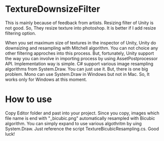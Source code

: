 # TextureDownsizeFilter
This is mainly because of feedback from artists. Resizing filter of Unity is not good. So, They resize texture into photoshop. It is better if I add resize filtering option.

When you set maximum size of textures in the inspector of Unity, Unity do downsizing and resampling with Mitchell algorithm. You can not choice any other filtering approches into this process. But, fortunately, Unity support the way you can involve in importing process by using AssetPostprocessor API.
Implementation way is simple. C# support various image resampling algorithms from System.Draw. You can just use it. 
But, there is one big problem. Mono can use System.Draw in Windows but not in Mac. So, It works only for Windows at this moment.

# How to use
Copy Editor folder and past into your project. Since you copy, images which file name is end with "_bicubic.png" automatically resampled with Bicubic algorithm. 
You can simply expand to use various algothritm by uing System.Draw. Just reference the script TextureBicubicResampling.cs. Good luck!

